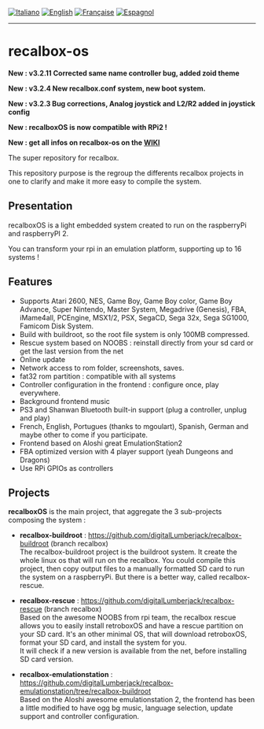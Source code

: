 [![Italiano](http://upload.wikimedia.org/wikipedia/commons/7/70/Flag_of_italy.png "Italiano")](README-IT.md) [![English](http://upload.wikimedia.org/wikipedia/commons/e/e1/Union_Jack_22x16.png "English")](README.md)
[![Française](http://upload.wikimedia.org/wikipedia/commons/1/14/Flag_of_france.png "Française")](README-FR.md)  [![Espagnol](http://upload.wikimedia.org/wikipedia/commons/3/30/Flag_of_spain.png "Espagnol")](README-ES.md)
****
# recalbox-os
**New : v3.2.11 Corrected same name controller bug, added zoid theme**

**New : v3.2.4 New recalbox.conf system, new boot system.**

**New : v3.2.3 Bug corrections, Analog joystick and L2/R2 added in joystick config**

**New : recalboxOS is now compatible with RPi2 !**

**New : get all infos on recalbox-os on the [WIKI](https://github.com/digitalLumberjack/recalbox-os/wiki)**

The super repository for recalbox.

This repository purpose is the regroup the differents recalbox projects in one to clarify and make it more easy to compile the system.

## Presentation
recalboxOS is a light embedded system created to run on the raspberryPi and raspberryPI 2.

You can transform your rpi in an emulation platform, supporting up to 16 systems !


## Features 
- Supports Atari 2600, NES, Game Boy, Game Boy color, Game Boy Advance, Super Nintendo, Master System, Megadrive (Genesis), FBA, iMame4all, PCEngine, MSX1/2, PSX, SegaCD, Sega 32x, Sega SG1000, Famicom Disk System.
- Build with buildroot, so the root file system is only 100MB compressed.
- Rescue system based on NOOBS : reinstall directly from your sd card or get the last version from the net
- Online update
- Network access to rom folder, screenshots, saves.
- fat32 rom partition : compatible with all systems
- Controller configuration in the frontend : configure once, play everywhere.
- Background frontend music
- PS3 and Shanwan Bluetooth built-in support (plug a controller, unplug and play)
- French, English, Portugues (thanks to mgoulart), Spanish, German and maybe other to come if you participate.
- Frontend based on Aloshi great EmulationStation2
- FBA optimized version with 4 player support (yeah Dungeons and Dragons)
- Use RPi GPIOs as controllers

## Projects
**recalboxOS** is the main project, that aggregate the 3 sub-projects composing the system :

- **recalbox-buildroot** : 
https://github.com/digitalLumberjack/recalbox-buildroot (branch recalbox)  
The recalbox-buildroot project is the buildroot system. It create the whole linux os that will run on the recalbox.
You could compile this project, then copy output files to a manually formatted SD card to run the system on a raspberryPi. But there is a better way, called recalbox-rescue.

- **recalbox-rescue** : 
https://github.com/digitalLumberjack/recalbox-rescue (branch recalbox)  
Based on the awesome NOOBS from rpi team, the recalbox rescue allows you to easily install retroboxOS and have a rescue partition on your SD card. It's an other minimal OS, that will download retroboxOS, format your SD card, and install the system for you.  
It will check if a new version is available from the net, before installing SD card version. 

- **recalbox-emulationstation** : 
https://github.com/digitalLumberjack/recalbox-emulationstation/tree/recalbox-buildroot  
Based on the Aloshi awesome emulationstation 2, the frontend has been a little modified to have ogg bg music, language selection, update support and controller configuration.

